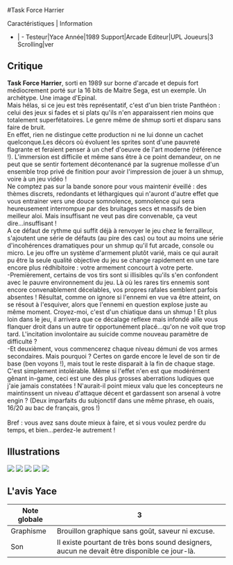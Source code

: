 #Task Force Harrier

Caractéristiques | Information
- | -
Testeur|Yace
Année|1989
Support|Arcade
Editeur|UPL
Joueurs|3
Scrolling|ver

## Critique
<b>Task Force Harrier</b>, sorti en 1989 sur borne d'arcade et depuis fort médiocrement porté sur la 16 bits de Maitre Sega, est un exemple. Un archétype. Une image d'Epinal.<br/>Mais hélas, si ce jeu est très représentatif, c'est d'un bien triste Panthéon : celui des jeux si fades et si plats qu'ils n'en apparaissent rien moins que totalement superfétatoires. Le genre même de shmup sorti et disparu sans faire de bruit.<br/>En effet, rien ne distingue cette production ni ne lui donne un cachet quelconque.Les décors où évoluent les sprites sont d'une pauvreté flagrante et feraient penser à un chef d'oeuvre de l'art moderne (référence !). L'immersion est difficile et même sans être à ce point demandeur, on ne peut que se sentir fortement décontenancé par la sugrenue mollesse d'un ensemble trop privé de finition pour avoir l'impression de jouer à un shmup, voire à un jeu vidéo !<br/>Ne comptez pas sur la bande sonore pour vous maintenir éveillé : des thèmes discrets, redondants et léthargiques qui n'auront d'autre effet que vous entrainer vers une douce somnolence, somnolence qui sera heureusement interrompue par des bruitages secs et massifs de bien meilleur aloi. Mais insuffisant ne veut pas dire convenable, ça veut dire...insuffisant !<br/>A ce défaut de rythme qui suffit déjà à renvoyer le jeu chez le ferrailleur, s'ajoutent une série de défauts (au pire des cas) ou tout au moins une série d'incohérences dramatiques pour un shmup qu'il fut arcade, console ou micro. Le jeu offre un système d'armement plutôt varié, mais ce qui aurait pu être la seule qualité objective du jeu se change rapidement en une tare encore plus rédhibitoire : votre armement concourt à votre perte.<br/>-Premièrement, certains de vos tirs sont si illisibles qu'ils s'en confondent avec le pauvre environnement du jeu. Là où les rares tirs ennemis sont encore convenablement décelables, vos propres rafales semblent parfois absentes ! Résultat, comme on ignore si l'ennemi en vue va être atteint, on se résout à l'esquiver, alors que l'ennemi en question explose juste au même moment. Croyez-moi, c'est d'un chiatique dans un shmup ! Et plus loin dans le jeu, il arrivera que ce décalage reflexe mais infondé aille vous flanquer droit dans un autre tir opportunément placé...qu'on ne voit que trop tard.  L'incitation involontaire au suicide comme nouveau paramètre de difficulté ? <br/>-Et deuxièment, vous commencerez chaque niveau démuni de vos armes secondaires.  Mais pourquoi ? Certes on garde encore le level de son tir de base (ben voyons !), mais tout le reste disparait à la fin de chaque stage. C'est simplement intolérable. Même si l'effet n'en est que modérément gênant in-game, ceci est une des plus grosses aberrations ludiques que j'aie jamais constatées ! N'aurait-il point mieux valu que les concepteurs ne maintinssent un niveau d'attaque décent et gardassent son arsenal  à votre engin ? (Deux imparfaits du subjonctif dans une même phrase, eh ouais, 16/20 au bac de français, gros !)<br/><br/>Bref : vous avez sans doute mieux à faire, et si vous voulez perdre du temps, et bien...perdez-le autrement !

## Illustrations
![](http://www.shmup.com/images/thumbs/img_fiche_1_1552.png)
![](http://www.shmup.com/images/thumbs/img_fiche_2_1552.png)
![](http://www.shmup.com/images/thumbs/img_fiche_3_1552.png)
![](http://www.shmup.com/images/thumbs/)
![](http://www.shmup.com/images/thumbs/)

## L'avis Yace
Note globale|3
-|-
Graphisme|Brouillon graphique sans  goût, saveur ni excuse.
Son|Il existe pourtant  de très bons sound designers, aucun ne devait être disponible ce jour-là.

